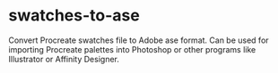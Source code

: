 # swatches-to-ase
Convert Procreate swatches file to Adobe ase format. Can be used for importing Procreate palettes into Photoshop or other programs like Illustrator or Affinity Designer.
